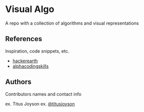 # Visual Algo

A repo with a collection of algorithms and visual representations

## References

Inspiration, code snippets, etc.
* [hackerearth](https://www.hackerearth.com/practice/algorithms/sorting/bubble-sort/practice-problems/)
* [alphacodingskills](https://www.alphacodingskills.com/algo/algo-tutorial.php)

## Authors

Contributors names and contact info

ex. Titus Joyson
ex. [@titusjoyson](https://twitter.com/dompizzie)